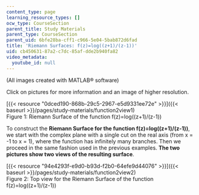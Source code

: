 ```yaml
---
content_type: page
learning_resource_types: []
ocw_type: CourseSection
parent_title: Study Materials
parent_type: CourseSection
parent_uid: 6bfe28ba-cff1-c966-5e04-5bab872d6fad
title: 'Riemann Surfaces: f(z)=log((z+1)/(z-1))'
uid: cb450631-87a2-c7dc-85af-dde2b940fa82
video_metadata:
  youtube_id: null
---
```


(All images created with MATLAB® software)

Click on pictures for more information and an image of higher resolution.

[{{< resource "0dced190-868b-29c5-2967-e5d9331ee72e" >}}]({{< baseurl >}}/pages/study-materials/function2view1)  
Figure 1: Riemann Surface of the function f(z)=log((z+1)/(z-1))

To construct the **Riemann Surface for the function f(z)=log((z+1)/(z-1))**, we start with the complex plane with a single cut on the real axis (from x = -1 to x = 1), where the function has infinitely many branches. Then we proceed in the same fashion used in the previous examples. **The two pictures show two views of the resulting surface**.

[{{< resource "94e4293f-e9d0-b93d-f2b0-64efe9d44076" >}}]({{< baseurl >}}/pages/study-materials/function2view2)  
Figure 2: Top view for the Riemann Surface of the function f(z)=log((z+1)/(z-1))